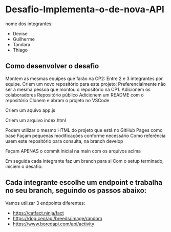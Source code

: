 # Desafio-Implementa-o-de-nova-API
nome dos integrantes:
- Denise
- Guilherme
- Tandara
- Thiago

## Como desenvolver o desafio
Montem as mesmas equipes que farão na CP2:
Entre 2 e 3 integrantes por equipe.
Criem um novo repositório para este projeto:
Preferencialmente não ser a mesma pessoa que montou o repositório na CP1.
Adicionem os colaboradores
Repositório público
Adicionem um README com o repositório
Clonem e abram o projeto no VSCode

Criem um aquivo app.js

Criem um arquivo index.html

Podem utilizar o mesmo HTML do projeto que está no GitHub Pages como base
Façam pequenas modificações conforme necessário
Como referência usem este repositório para consulta, na branch develop

Façam APENAS o commit inicial na main com os arquivos acima

Em seguida cada integrante faz um branch para si
Com o setup terminado, iniciem o desafio:

## Cada integrante escolhe um endpoint e trabalha no seu branch, seguindo os passos abaixo:
Vamos utilizar 3 endpoints diferentes:

- https://catfact.ninja/fact
- https://dog.ceo/api/breeds/image/random
- https://www.boredapi.com/api/activity
